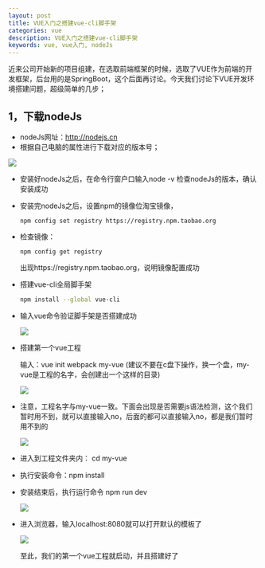```yaml
---
layout: post
title: VUE入门之搭建vue-cli脚手架
categories: vue
description: VUE入门之搭建vue-cli脚手架
keywords: vue, vue入门, nodeJs
---
```


近来公司开始新的项目组建，在选取前端框架的时候，选取了VUE作为前端的开发框架，后台用的是SpringBoot，这个后面再讨论。今天我们讨论下VUE开发环境搭建问题，超级简单的几步；

## 1，下载nodeJs

- nodeJs网址：http://nodejs.cn
- 根据自己电脑的属性进行下载对应的版本号；

![](https://pierceming.github.io/images/vue/1570881679.png)

- 安装好nodeJs之后，在命令行窗户口输入node -v 检查nodeJs的版本，确认安装成功

- 安装完nodeJs之后，设置npm的镜像位淘宝镜像，

  ```shell
  npm config set registry https://registry.npm.taobao.org
  ```

- 检查镜像：

  ```shell
  npm config get registry
  ```

  出现https://registry.npm.taobao.org，说明镜像配置成功

- 搭建vue-cli全局脚手架

  ```sh
  npm install --global vue-cli

  ```

- 输入vue命令验证脚手架是否搭建成功

  ![](https://pierceming.github.io/images/vue/1570882479.png)

- 搭建第一个vue工程

  输入：vue init webpack my-vue (建议不要在c盘下操作，换一个盘，my-vue是工程的名字，会创建出一个这样的目录)

  ![](https://pierceming.github.io/images/vue/15708827471.png)

- 注意，工程名字与my-vue一致。下面会出现是否需要js语法检测，这个我们暂时用不到，就可以直接输入no，后面的都可以直接输入no，都是我们暂时用不到的

  ![](https://pierceming.github.io/images/vue/15708828501.png)

- 进入到工程文件夹内： cd my-vue

- 执行安装命令：npm install 

- 安装结束后，执行运行命令 npm run dev 

  ![](https://pierceming.github.io/images/vue/15708829901.png)

- 进入浏览器，输入localhost:8080就可以打开默认的模板了

  ![](https://pierceming.github.io/images/vue/15708830791.png)

  至此，我们的第一个vue工程就启动，并且搭建好了

  ​

  ​

  ​